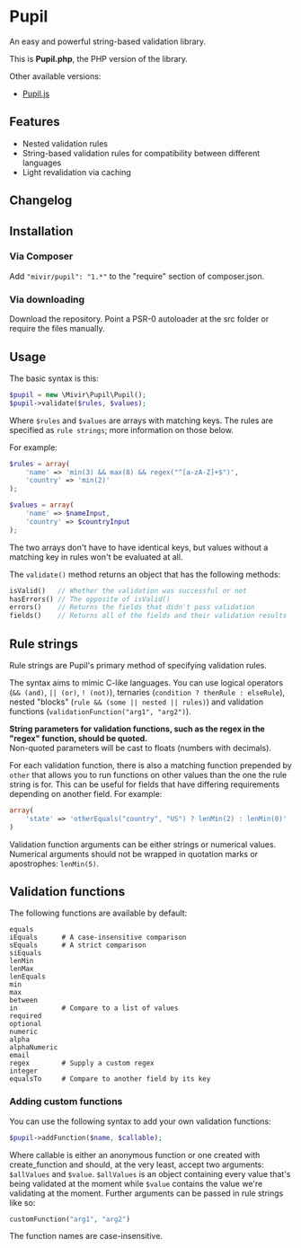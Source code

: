 # Pupil
An easy and powerful string-based validation library.

This is __Pupil.php__, the PHP version of the library.  

Other available versions:

* [Pupil.js](https://github.com/Dragory/Pupil.js)

## Features
* Nested validation rules
* String-based validation rules for compatibility between different languages
* Light revalidation via caching

## Changelog

## Installation
### Via Composer
Add `"mivir/pupil": "1.*"` to the "require" section of composer.json.

### Via downloading
Download the repository. Point a PSR-0 autoloader at the src folder or require the files manually.

## Usage
The basic syntax is this:

```php
$pupil = new \Mivir\Pupil\Pupil();
$pupil->validate($rules, $values);
```

Where `$rules` and `$values` are arrays with matching keys. The rules are specified as `rule strings`; more information on those below.

For example:

```php
$rules = array(
	'name' => 'min(3) && max(8) && regex("^[a-zA-Z]+$")',
	'country' => 'min(2)'
);

$values = array(
	'name' => $nameInput,
	'country' => $countryInput
);
```

The two arrays don't have to have identical keys, but values without a matching key in rules won't be evaluated at all.

The `validate()` method returns an object that has the following methods:

```php
isValid()   // Whether the validation was successful or not
hasErrors() // The opposite of isValid()
errors()    // Returns the fields that didn't pass validation
fields()    // Returns all of the fields and their validation results
```

## Rule strings
Rule strings are Pupil's primary method of specifying validation rules.

The syntax aims to mimic C-like languages. You can use logical operators (`&& (and)`, `|| (or)`, `! (not)`),
ternaries (`condition ? thenRule : elseRule`), nested "blocks" (`rule && (some || nested || rules)`) and validation
functions (`validationFunction("arg1", "arg2")`).

**String parameters for validation functions, such as the regex in the "regex" function, should be quoted.**  
Non-quoted parameters will be cast to floats (numbers with decimals).

For each validation function, there is also a matching function prepended by `other` that allows you to run functions
on other values than the one the rule string is for. This can be useful for fields that have differing requirements depending on another field. For example:

```php
array(
	'state' => 'otherEquals("country", "US") ? lenMin(2) : lenMin(0)'
)
```

Validation function arguments can be either strings or numerical values. Numerical arguments should not be wrapped in quotation marks or apostrophes: ```lenMin(5)```.

## Validation functions
The following functions are available by default:
```
equals
iEquals      # A case-insensitive comparison
sEquals      # A strict comparison
siEquals
lenMin
lenMax
lenEquals
min
max
between
in           # Compare to a list of values
required
optional
numeric
alpha
alphaNumeric
email
regex        # Supply a custom regex
integer
equalsTo     # Compare to another field by its key
```

### Adding custom functions
You can use the following syntax to add your own validation functions:

```php
$pupil->addFunction($name, $callable);
```

Where callable is either an anonymous function or one created with create_function and should, at the very least, accept two arguments: `$allValues` and `$value`. `$allValues` is an object containing every value that's being validated at the moment while `$value` contains the value we're validating at the moment. Further arguments can be passed in rule strings like so:

```php
customFunction("arg1", "arg2")
```

The function names are case-insensitive.
